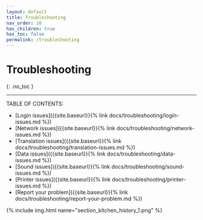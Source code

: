 ```yaml
---
layout: default
title: Troubleshooting
nav_order: 10
has_children: true
has_toc: false
permalink: /troubleshooting
---
```


# Troubleshooting
{: .no_toc }

---

TABLE OF CONTENTS:
- [Login issues]({{site.baseurl}}{% link docs/troubleshooting/login-issues.md %})
- [Network issues]({{site.baseurl}}{% link docs/troubleshooting/network-issues.md %})
- [Translation issues]({{site.baseurl}}{% link docs/troubleshooting/translation-issues.md %})
- [Data issues]({{site.baseurl}}{% link docs/troubleshooting/data-issues.md %})
- [Sound issues]({{site.baseurl}}{% link docs/troubleshooting/sound-issues.md %})
- [Printer issues]({{site.baseurl}}{% link docs/troubleshooting/printer-issues.md %})
- [Report your problem]({{site.baseurl}}{% link docs/troubleshooting/report-your-problem.md %})

{% include img.html name="section_kitchen_history_1.png" %}
